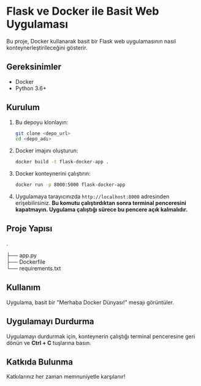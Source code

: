 # Flask ve Docker ile Basit Web Uygulaması

Bu proje, Docker kullanarak basit bir Flask web uygulamasının nasıl konteynerleştirileceğini gösterir.

## Gereksinimler

* Docker
* Python 3.6+

## Kurulum

1.  Bu depoyu klonlayın:

    ```bash
    git clone <depo_url>
    cd <depo_adı>
    ```

2.  Docker imajını oluşturun:

    ```bash
    docker build -t flask-docker-app .
    ```

3.  Docker konteynerini çalıştırın:

    ```bash
    docker run -p 8000:5000 flask-docker-app
    ```

4.  Uygulamaya tarayıcınızda `http://localhost:8000` adresinden erişebilirsiniz. **Bu komutu çalıştırdıktan sonra terminal penceresini kapatmayın. Uygulama çalıştığı sürece bu pencere açık kalmalıdır.**

## Proje Yapısı
.

├── app.py        
├── Dockerfile      
└── requirements.txt  

## Kullanım

Uygulama, basit bir "Merhaba Docker Dünyası!" mesajı görüntüler.

## Uygulamayı Durdurma

Uygulamayı durdurmak için, konteynerin çalıştığı terminal penceresine geri dönün ve **Ctrl + C** tuşlarına basın.

## Katkıda Bulunma

Katkılarınız her zaman memnuniyetle karşılanır!
